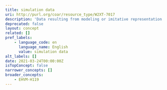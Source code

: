 ```yaml
---
title: simulation data
uri: http://purl.org/coar/resource_type/W2XT-7017
description: 'Data resulting from modeling or imitative representation of real-world processes, events, or systems, often using computer programs. For example, a program modeling household consumption responses to indirect tax changes; or a dataset on hypothetical patients and their drug exposure, background conditions, and known adverse events. [Source: Adapted from https://ddialliance.org/Specification/DDI-CV/ModeOfCollection_3.0.html]'
deprecated: false
layout: concept
related: []
pref_labels:
    - language_code: en
      language_name: English
      value: simulation data
alt_labels: []
date: 2021-03-24T00:00:00Z
isTopConcept: false
narrower_concepts: []
broader_concepts:
    - EHVM-H119
---
```



